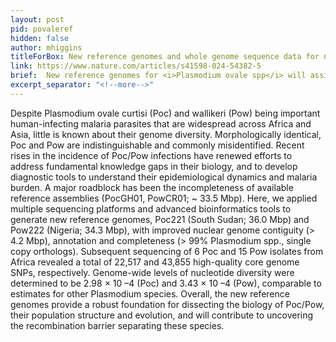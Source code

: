 ```yaml
---
layout: post
pid: povaleref
hidden: false
author: mhiggins
titleForBox: New reference genomes and whole genome sequence data for neglected <i>Plasmodium ovale</i> parasites to assist malaria epidemiology
link: https://www.nature.com/articles/s41598-024-54382-5
brief:  New reference genomes for <i>Plasmodium ovale spp</i> will assist large-scale genomic studies of these neglected malaria parasites.
excerpt_separator: "<!--more-->"
---
```


Despite Plasmodium ovale curtisi (Poc) and wallikeri (Pow) being important human-infecting malaria parasites that are widespread across Africa and Asia, little is known about their genome diversity. Morphologically identical, Poc and Pow are indistinguishable and commonly misidentified. Recent rises in the incidence of Poc/Pow infections have renewed efforts to address fundamental knowledge gaps in their biology, and to develop diagnostic tools to understand their epidemiological dynamics and malaria burden. A major roadblock has been the incompleteness of available reference assemblies (PocGH01, PowCR01; ~ 33.5 Mbp). Here, we applied multiple sequencing platforms and advanced bioinformatics tools to generate new reference genomes, Poc221 (South Sudan; 36.0 Mbp) and Pow222 (Nigeria; 34.3 Mbp), with improved nuclear genome contiguity (> 4.2 Mbp), annotation and completeness (> 99% Plasmodium spp., single copy orthologs). Subsequent sequencing of 6 Poc and 15 Pow isolates from Africa revealed a total of 22,517 and 43,855 high-quality core genome SNPs, respectively. Genome-wide levels of nucleotide diversity were determined to be 2.98 × 10 –4 (Poc) and 3.43 × 10 –4 (Pow), comparable to estimates for other Plasmodium species. Overall, the new reference genomes provide a robust foundation for dissecting the biology of Poc/Pow, their population structure and evolution, and will contribute to uncovering the recombination barrier separating these species.